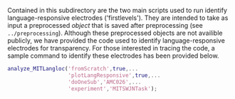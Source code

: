 Contained in this subdirectory are the two main scripts used to run identify language-responsive electrodes ('firstlevels'). They are intended to take as input a preprocessed *object* that is saved after preprocessing (see `../preprocessing`). Although these preprocessed objects are not availible publicly, we have provided the code used to identify language-responsive electrodes for transparency. For those interested in tracing the code, a sample command to identify these electrodes has been provided below.

```matlab
analyze_MITLangloc('fromScratch',true,...
                   'plotLangResponsive',true,...
                   'doOneSub','AMC026',...
                   'experiment','MITSWJNTask');
```